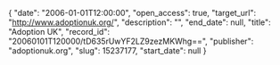 {
  "date": "2006-01-01T12:00:00", 
  "open_access": true, 
  "target_url": "http://www.adoptionuk.org/", 
  "description": "", 
  "end_date": null, 
  "title": "Adoption UK", 
  "record_id": "20060101T120000/tD635rUwYF2LZ9zezMKWhg==", 
  "publisher": "adoptionuk.org", 
  "slug": 15237177, 
  "start_date": null
}

